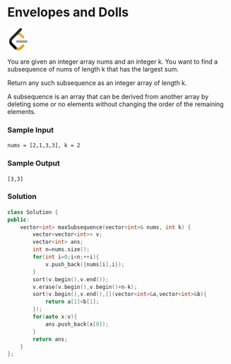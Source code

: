 # Envelopes and Dolls
<a href="https://leetcode.com/problems/image-smoother/description/">
  <img src="../lib/leetcode-3628885-3030025.webp" width="50"/>
</a>

You are given an integer array nums and an integer k. You want to find a subsequence of nums of length k that has the largest sum.

Return any such subsequence as an integer array of length k.

A subsequence is an array that can be derived from another array by deleting some or no elements without changing the order of the remaining elements.

### Sample Input
```
nums = [2,1,3,3], k = 2
```
### Sample Output
```
[3,3]
```

### Solution
```cpp
class Solution {
public:
    vector<int> maxSubsequence(vector<int>& nums, int k) {
        vector<vector<int>> v;
        vector<int> ans;
        int n=nums.size();
        for(int i=0;i<n;++i){
            v.push_back({nums[i],i});
        }
        sort(v.begin(),v.end());
        v.erase(v.begin(),v.begin()+n-k);
        sort(v.begin(),v.end(),[](vector<int>&a,vector<int>&b){
            return a[1]<b[1];
        });
        for(auto x:v){
            ans.push_back(x[0]);
        }
        return ans;
    }
};
```
